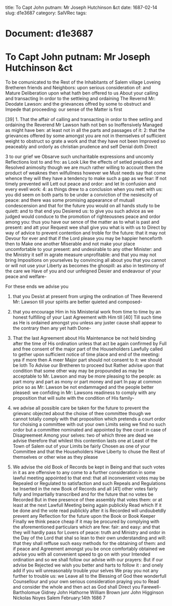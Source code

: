 title: To Capt John putnam: Mr Joseph Hutchinson &ct
date: 1687-02-14
slug: d1e3687
category: SalVRec
tags: 




# Document: d1e3687


# To Capt John putnam: Mr Joseph Hutchinson &ct

To be comunicated to the Rest of the Inhabitants of Salem village Loveing Bretheren friends and Neighbors: upon serious consideration of: and Mature Deliberation upon what hath ben offered to us About your calling and transacting In ordor to the settleing and ordaining The Revernd Mr: Deodate Lawson: and the grievances offred by some to obstruct and Impede that proceeding: our sense of the Matter is first

[39] 1. That the affair of calling and transacting in ordor to thee setling and ordaining the Reverend Mr Lawson hath not ben so Inoffensively Managed as might have ben: at least not in all the parts and passages of it: 2: that the grievances offered by some amongst you are not in themselves of sufficient weight to obstruct so grate a work and that they have not been Improved so peaceably and ordorly as christian prudence and self Denial doth Direct

3 to our grief we Obsarve such uncharitable expressions and uncomly Reflections lost to and fro: as Look Like the effects of setled prejudice and Resolved animosity though we are much rather willing to account them the product of weaknes then wilfullness however we Must needs say that come whence they will they have a tendency to make such a gap as we fear: If not timely prevented will Lett out peace and ordor: and let In confusion and every evell work: 4: as things drew to a conclusion when you mett with us: you did seem on both parts to be under a conviction of the nesiescity of peace: and there was some promising appearance of mutuall condescension and that for the future you would on all hands study to be quiett: and to that end you Desiered us: to give you such advice as we judged would conduce to the promotion of righteousnes peace and ordor among you: thus you have our sence of the matter as to what is past and present: and att your Request wee shall give you what is with us to Direct by way of advice to prevent contention and troble for the future: that it may not Devour for ever and that if the Lord please you may be happier henceforth then to Make one another Miserable and not make your place uncomfortable to your present: and undesirable to any other Minister: and the Ministry it self in agrate measure unprofitable: and that you may not bring Impositions on yourselves by convincing all about you that you cannot or will not use your Liberty as becomes the ghospill: as also in testimony of the care we Have of you and our unfeigned Desier and endeavour of your peace and welfare-

For these ends we advise you

1. that you Desist at present from urging the ordination of Thee Reverend Mr: Lawson till your spirits are better quieted and composed-

2. that you encourage Him in his Ministerial work from time to time by an honest fulfilling of your Last Agreement with Him till [40] Till such time as He is ordained amongst you unless any juster cause shall appear to the contrary then any yet hath Done-

3. That the last Agreement about His Maintenance be not held binding after the time of His ordination unless that act be again confirmed by Full and free consent of the major part of the Householders Lawfully called to gether upon sufficient notice of time place and end of the meeting: yea if more then A meer Major part should not consent to it: we should be loth To Advise our Bretheren to proceed but Rather advise upon that condition that some other way may be propounded as may be acceptable to Mr. Lawson and may be more pleasing to the people: as part mony and part as mony or part money and part In pay at common price so as Mr: Lawson be not endammaged and the people better pleased: we confiding in Mr: Lawsons readiness to comply with any proposition that will suite with the condition of His family-

4. we advise all possible care be taken for the future to prevent the grievanc objected about the choise of thee committee though we cannot totally comply with that proposition which pretends a court ordor for choising a committee with out your own Limits seing we find no such ordor but a committee nominated and appointed by thee court in case of Disagreemeet Among your selves: two of which three are dead we advise therefore that whilest this contention lasts one at Least of the Town of Salem out of your Limits be fairly Chosen as one of your Committee and that the Householders Have Liberty to chuse the Rest of themselves or other wise as they please

5. We advise the old Book of Records be kept in Being and that such votes in it as are offensive to any come to a further consideration in some lawful meeting appointed to that end: that all inconvenient votes may be Repealed or Regulated to satisfaction and such Repeals and Regulations be Inserted in the new Book of Records and all [41] other votes fairly fully and Impartially transcribed and for the future that no votes be Recorded But in thee presence of thee assembly that votes them: or at least at the next Lawfull Meeting being again publickly Read which If it be done and the vote read publickly after it is Recorded will undoubetdly prevent any Reflection for the future upon the Book or Book Keeper Finally we think peace cheap if it may be procured by complying with the aforementioned particulars which are few: fair: and easy: and that they will hardly pass for Lovers of peace: truth and Ministry and ordor in the Day of the Lord that shal so lean to their own understanding and will: that they shall reffuse such easy methods for the obtaining of them: and if peace and Agreement amongst you be once comfortably obtained we advise you with all convenient speed to go on with your Intended ordination and so we shall follow our advise with our prayers: But if our advise be Rejected we wish you better and harts to follow it : and onely add if you will unreasonably trouble your selves We pray you not any further to trouble us: we Leave all to the Blessing of God thee wonderfull Counsellour and your own serious consideration praying you to Read and consider the whole and then act as God shall Direct you Farewell- Bartholomue Gidney John Hathorne William Brown junr John Higginson Nickolas Noyes Salem February:14th 1686 7
